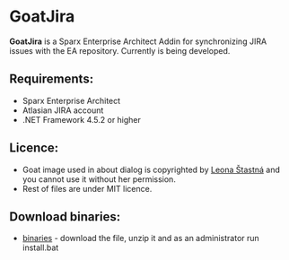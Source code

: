 # GoatJira
**GoatJira** is a Sparx Enterprise Architect Addin for synchronizing JIRA issues with the EA repository. Currently is being developed.

## Requirements:
* Sparx Enterprise Architect
* Atlasian JIRA account
* .NET Framework 4.5.2 or higher

## Licence:
* Goat image used in about dialog is copyrighted by [Leona Štastná](http://www.leona-stastna.cz) and you cannot use it without her permission.
* Rest of files are under MIT licence.

## Download binaries:
* [binaries](http://rydval.cz/tmp/GoatJira.zip) - download the file, unzip it and as an administrator run install.bat
